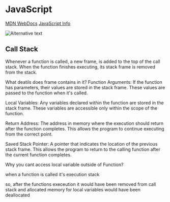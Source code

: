 # JavaScript

[MDN WebDocs](https://developer.mozilla.org/en-US/docs/Web/JavaScript)
[JavaScript Info](https://javascript.info/)

![Alternative text](/home/pradip/Desktop/the_javascript_runtime_environment_example.svg)

## Call Stack
Whenever a function is called, a new frame, is added to the top of the call stack. When the function finishes executing, its stack frame is removed from the stack.

What deatils does frame contains in it?
Function Arguments:
If the function has parameters, their values are stored in the stack frame. These values are passed to the function when it's called.

Local Variables:
Any variables declared within the function are stored in the stack frame. These variables are accessible only within the scope of the function.


Return Address:
The address in memory where the execution should return after the function completes. This allows the program to continue executing from the correct point.

Saved Stack Pointer:
A pointer that indicates the location of the previous stack frame. This allows the program to return to the calling function after the current function completes.


Why you cant access local variable outside of Function?

when a function is called it's execution stack

so, after the functions execeution it would have been removed from call stack and allocated memory for local variables would have been deallocated